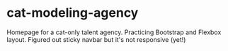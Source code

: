 # cat-modeling-agency

<p>Homepage for a cat-only talent agency. Practicing Bootstrap and Flexbox layout. Figured out sticky navbar but it's not responsive (yet!)</p>
